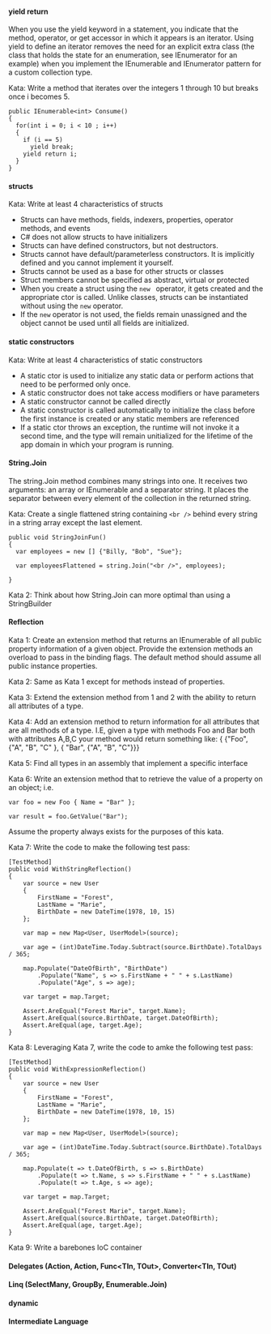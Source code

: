 #### yield return

When you use the yield keyword in a statement, you indicate that the method, operator, or get accessor in which it appears is an iterator. Using yield to define an iterator removes the need for an explicit extra class (the class that holds the state for an enumeration, see IEnumerator<T> for an example) when you implement the IEnumerable and IEnumerator pattern for a custom collection type.

Kata: Write a method that iterates over the integers 1 through 10 but breaks
once i becomes 5.

```
public IEnumerable<int> Consume()
{
  for(int i = 0; i < 10 ; i++)
  {
    if (i == 5)
      yield break;
    yield return i;
  }
}
```

#### structs

Kata: Write at least 4 characteristics of structs

* Structs can have methods, fields, indexers, properties, operator methods, and
  events
* C# does not allow structs to have initializers
* Structs can have defined constructors, but not destructors.
* Structs cannot have default/parameterless constructors.  It is implicitly
  defined and you cannot implement it yourself.
* Structs cannot be used as a base for other structs or classes
* Struct members cannot be specified as abstract, virtual or protected
* When you create a struct using the ```new ``` operator, it gets created and
  the appropriate ctor is called.  Unlike classes, structs can be instantiated
  without using the ```new``` operator.
* If the ```new``` operator is not used, the fields remain unassigned and the
  object cannot be used until all fields are initialized.

#### static constructors

Kata: Write at least 4 characteristics of static constructors

* A static ctor is used to initialize any static data or perform actions that
  need to be performed only once.
* A static constructor does not take access modifiers or have parameters
* A static constructor cannot be called directly
* A static constructor is called automatically to initialize the class before
  the first instance is created or any static members are referenced
* If a static ctor throws an exception, the runtime will not invoke it a second
  time, and the type will remain unitialized for the lifetime of the app domain
  in which your program is running.

#### String.Join

The string.Join method combines many strings into one. It receives two arguments:
an array or IEnumerable and a separator string. It places the separator between
every element of the collection in the returned string.

Kata: Create a single flattened string containing ```<br />``` behind every string
in a string array except the last element.

```
public void StringJoinFun()
{
  var employees = new [] {"Billy, "Bob", "Sue"};

  var employeesFlattened = string.Join("<br />", employees);

}
```

Kata 2: Think about how String.Join can more optimal than using a StringBuilder

#### Reflection

Kata 1: Create an extension method that returns an IEnumerable of all public
property information of a given object.  Provide the extension methods an
overload to pass in the binding flags.  The default method should assume all
public instance properties.


Kata 2: Same as Kata 1 except for methods instead of properties.

Kata 3: Extend the extension method from 1 and 2 with the ability to return
all attributes of a type.

Kata 4: Add an extension method to return information for all attributes that
are all methods of a type.  I.E, given a type with methods Foo and Bar both with attributes A,B,C your method would return something like:
{ {"Foo", {"A", "B", "C" }, { "Bar", {"A", "B", "C"}}}

Kata 5: Find all types in an assembly that implement a specific interface

Kata 6: Write an extension method that to retrieve the value of a property on an object; i.e.
```
var foo = new Foo { Name = "Bar" };

var result = foo.GetValue("Bar");

```
Assume the property always exists for the purposes of this kata.  

Kata 7: Write the code to make the following test pass:

```
[TestMethod]
public void WithStringReflection()
{
    var source = new User
    {
        FirstName = "Forest",
        LastName = "Marie",
        BirthDate = new DateTime(1978, 10, 15)
    };

    var map = new Map<User, UserModel>(source);

    var age = (int)DateTime.Today.Subtract(source.BirthDate).TotalDays / 365;

    map.Populate("DateOfBirth", "BirthDate")
        .Populate("Name", s => s.FirstName + " " + s.LastName)
        .Populate("Age", s => age);

    var target = map.Target;

    Assert.AreEqual("Forest Marie", target.Name);
    Assert.AreEqual(source.BirthDate, target.DateOfBirth);
    Assert.AreEqual(age, target.Age);
}
```

Kata 8: Leveraging Kata 7, write the code to amke the following test pass:

```
[TestMethod]
public void WithExpressionReflection()
{
    var source = new User
    {
        FirstName = "Forest",
        LastName = "Marie",
        BirthDate = new DateTime(1978, 10, 15)
    };

    var map = new Map<User, UserModel>(source);

    var age = (int)DateTime.Today.Subtract(source.BirthDate).TotalDays / 365;

    map.Populate(t => t.DateOfBirth, s => s.BirthDate)
        .Populate(t => t.Name, s => s.FirstName + " " + s.LastName)
        .Populate(t => t.Age, s => age);

    var target = map.Target;

    Assert.AreEqual("Forest Marie", target.Name);
    Assert.AreEqual(source.BirthDate, target.DateOfBirth);
    Assert.AreEqual(age, target.Age);
}
```

Kata 9: Write a barebones IoC container

#### Delegates (Action, Action<T>, Func<TIn, TOut>, Converter<TIn, TOut)

#### Linq (SelectMany, GroupBy, Enumerable.Join)

#### dynamic

#### Intermediate Language
